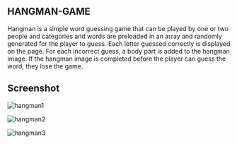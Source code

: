 ## HANGMAN-GAME

 Hangman is a simple word guessing game that can be played by one or two people
and categories and words are preloaded in an array and randomly generated for the player to guess.
 Each letter guessed correctly is displayed on the page. For each incorrect guess, a body part is added to the hangman image. 
 If the hangman image is completed before the player can guess the word, they lose the game.
 
 ## Screenshot
 
 ![hangman1](https://user-images.githubusercontent.com/67471717/115955203-cea75800-a512-11eb-9171-25932ee36f92.PNG)

![hangman2](https://user-images.githubusercontent.com/67471717/115955208-d830c000-a512-11eb-8562-0f7b997769e8.PNG)

![hangman3](https://user-images.githubusercontent.com/67471717/115955214-debf3780-a512-11eb-966a-471cc7de9cf6.PNG)
